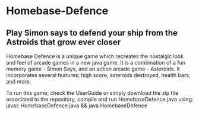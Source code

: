 # Homebase-Defence
## Play Simon says to defend your ship from the Astroids that grow ever closer
Homebase Defence is a unique game which recreates the nostalgic look and feel of arcade games in a new java game. It is a combination of a fun memory game - Simon Says, and an action arcade game - Asteroids. It incorporates several features; high score, asteroids destroyed, health bars, and more.

To run this game, check the UserGuide or simply download the zip file associated to the repository, compile and run HomebaseDefence.java using: javac HomebaseDefence.java && java HomebaseDefence
